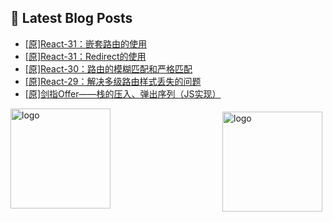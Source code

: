 ## 📕 Latest Blog Posts

<!-- BLOG-POST-LIST:START -->
- [[原]React-31：嵌套路由的使用](https://blog.csdn.net/sinat_41696687/article/details/115642473)
- [[原]React-31：Redirect的使用](https://blog.csdn.net/sinat_41696687/article/details/115630984)
- [[原]React-30：路由的模糊匹配和严格匹配](https://blog.csdn.net/sinat_41696687/article/details/115625469)
- [[原]React-29：解决多级路由样式丢失的问题](https://blog.csdn.net/sinat_41696687/article/details/115624049)
- [[原]剑指Offer——栈的压入、弹出序列（JS实现）](https://blog.csdn.net/sinat_41696687/article/details/115612479)
<!-- BLOG-POST-LIST:END -->
<img src="https://github-readme-stats.vercel.app/api?username=qq1120637483&show_icons=true" alt="logo" height="160" align="right" style="margin: 5px; margin-bottom: 20px;" />

<img src="https://github-profile-trophy.vercel.app/?username=qq1120637483&theme=flat&column=7" alt="logo" height="160" align="center" style="margin: auto; margin-bottom: 20px;" />


<!--
**qq1120637483/qq1120637483** is a ✨ _special_ ✨ repository because its `README.md` (this file) appears on your GitHub profile.

Here are some ideas to get you started:

- 🔭 I’m currently working on ...
- 🌱 I’m currently learning ...
- 👯 I’m looking to collaborate on ...
- 🤔 I’m looking for help with ...
- 💬 Ask me about ...
- 📫 How to reach me: ...
- 😄 Pronouns: ...
- ⚡ Fun fact: ...
-->
